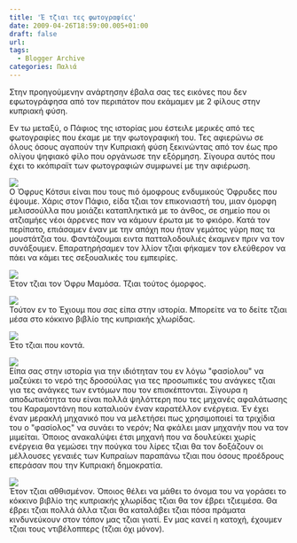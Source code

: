 ```yaml
---
title: 'Έ τζιαι τες φωτογραφίες'
date: 2009-04-26T18:59:00.005+01:00
draft: false
url: 
tags:
  - Blogger Archive
categories: Παλιά
---
```


Στην προηγούμενην ανάρτησην έβαλα σας τες εικόνες που δεν εφωτογράφησα από τον περιπάτον που εκάμαμεν με 2 φίλους στην κυπριακή φύση.

  

Εν τω μεταξύ, ο Πάφιος της ιστορίας μου έστειλε μερικές από τες φωτογραφίες που έκαμε με την φωτογραφική του. Τες αφιερώνω σε όλους όσους αγαπούν την Κυπριακή φύση ξεκινώντας από τον έως προ ολίγου ψηφιακό φίλο που οργάνωσε την εξόρμηση. Σίγουρα αυτός που έχει το κκόπιραϊτ των φωτογραφιών συμφωνεί με την αφιέρωση.

  

  

  
  
[![](https://blogger.googleusercontent.com/img/b/R29vZ2xl/AVvXsEiraxpvXmnPP3SW97TV7u2SGKA-Dqs6SXptkhB9QewhWVgLG93zeL_wCTnDqJApMSJYy6jquaTyfRXcObCLqs6QqCZ3a0eELwavtdcBvlX-8PObBs_6NKmryVhUxT7nhqoE_c87EJmrrmc/s400/Ophrys+Kotschyi+01.JPG)](https://blogger.googleusercontent.com/img/b/R29vZ2xl/AVvXsEiraxpvXmnPP3SW97TV7u2SGKA-Dqs6SXptkhB9QewhWVgLG93zeL_wCTnDqJApMSJYy6jquaTyfRXcObCLqs6QqCZ3a0eELwavtdcBvlX-8PObBs_6NKmryVhUxT7nhqoE_c87EJmrrmc/s1600-h/Ophrys+Kotschyi+01.JPG)  
Ο Όφρυς Κότσυι είναι που τους πιό όμοφρους ενδυμικούς Όφρυδες που έψουμε. Χάρις στον Πάφιο, είδα τζιαι τον επικονιαστή του, μιαν όμορφη μελισσούλλα που μοιάζει καταπληκτικά με το άνθος, σε σημείο που οι ατζιαμήες νέοι άρρενες παν να κάμουν έρωτα με το φκιόρο. Κατά τον περίπατο, επιάσαμεν έναν με την απόχη που ήταν γεμάτος γύρη πας τα μουστάτζια του. Φαντάζουμαι ειντα πατταλοδουλιές έκαμνεν πριν να τον συνάξουμεν. Επαρατηρήσαμεν τον λλίον τζιαι φήκαμεν τον ελεύθερον να πάει να κάμει τες σεξουαλικές του εμπειρίες.  
  
[![](https://blogger.googleusercontent.com/img/b/R29vZ2xl/AVvXsEgKXvd7zbsyNv9E68hBl82vwwkeE7rfIuDE1iPoLvj-z5yNnHSDAvrQ2lwtrQS6m8xWju0kQyxY3FhLEZda-rQ4MdHvL4DN3Ifnus2Rbz7FKaJDpXSMo2e755GojyeAo3LiKdiraZ5PQ9k/s400/Ophrys+mamosa+Lefkara+10-4-2009+02.jpg)](https://blogger.googleusercontent.com/img/b/R29vZ2xl/AVvXsEgKXvd7zbsyNv9E68hBl82vwwkeE7rfIuDE1iPoLvj-z5yNnHSDAvrQ2lwtrQS6m8xWju0kQyxY3FhLEZda-rQ4MdHvL4DN3Ifnus2Rbz7FKaJDpXSMo2e755GojyeAo3LiKdiraZ5PQ9k/s1600-h/Ophrys+mamosa+Lefkara+10-4-2009+02.jpg)  
Έτον τζιαι τον Όφρυ Μαμόσα. Τζιαι τούτος όμορφος.  
  
[![](https://blogger.googleusercontent.com/img/b/R29vZ2xl/AVvXsEgi2Dt0IuISaGPLLkF7XGwWMz8F3ZG07ZPwYoOAPSrLGGeUupP7h7PcPeoR-Z0LADermMcNnmhgXtjGZ1Cl1TuaG5yJ70CIUAd933Zau2jNCFmRWFheieJdAVgymbi29zu1YLzPKwOstdY/s400/Echium+judaeum+Agios+Theodoros+10-4-2009+02.jpg)](https://blogger.googleusercontent.com/img/b/R29vZ2xl/AVvXsEgi2Dt0IuISaGPLLkF7XGwWMz8F3ZG07ZPwYoOAPSrLGGeUupP7h7PcPeoR-Z0LADermMcNnmhgXtjGZ1Cl1TuaG5yJ70CIUAd933Zau2jNCFmRWFheieJdAVgymbi29zu1YLzPKwOstdY/s1600-h/Echium+judaeum+Agios+Theodoros+10-4-2009+02.jpg)  
Τούτον εν το Έχιουμ που σας είπα στην ιστορία. Μπορείτε να το δείτε τζιαι μέσα στο κόκκινο βιβλίο της κυπριακής χλωρίδας.  
  
[![](https://blogger.googleusercontent.com/img/b/R29vZ2xl/AVvXsEgvqosUJ3N45qjaMXRnQxSG0SrAjxw1_pAsESyjJmT8PbJTaFnbZwDxiByr_7w6LkT4RsgS7z1skA64T4tLz7D5aSXoDMsb-vQOijk6E5p9o6CV288p5JsfYzvmAkNIP_sJLg_5jSSDC3M/s400/Echium+judaeum+Agios+Theodoros+10-4-2009+01.jpg)](https://blogger.googleusercontent.com/img/b/R29vZ2xl/AVvXsEgvqosUJ3N45qjaMXRnQxSG0SrAjxw1_pAsESyjJmT8PbJTaFnbZwDxiByr_7w6LkT4RsgS7z1skA64T4tLz7D5aSXoDMsb-vQOijk6E5p9o6CV288p5JsfYzvmAkNIP_sJLg_5jSSDC3M/s1600-h/Echium+judaeum+Agios+Theodoros+10-4-2009+01.jpg)  
Έτο τζιαι που κοντά.  
  
[![](https://blogger.googleusercontent.com/img/b/R29vZ2xl/AVvXsEhINIjRUaryYRLWHJ4ZRIplJlJSJkRbSeQn9PMknjorq1ur_XJu3n4d889NO-DDyK34R0bGiz7NZQIgWrcDkMA6k8R6CLMCWsfFq6li65KN_JClamBl0kxbCCwBfSqMXNL4_vf9Y4zI0qw/s400/Astragalus+macrocarpus+Lefkara+10-4-2009+02.jpg)](https://blogger.googleusercontent.com/img/b/R29vZ2xl/AVvXsEhINIjRUaryYRLWHJ4ZRIplJlJSJkRbSeQn9PMknjorq1ur_XJu3n4d889NO-DDyK34R0bGiz7NZQIgWrcDkMA6k8R6CLMCWsfFq6li65KN_JClamBl0kxbCCwBfSqMXNL4_vf9Y4zI0qw/s1600-h/Astragalus+macrocarpus+Lefkara+10-4-2009+02.jpg)  
Είπα σας στην ιστορία για την ιδιότηταν του εν λόγω "φασίολου" να μαζεύκει το νερό της δροσούλας για τες προσωπικές του ανάγκες τζιαι για τες ανάγκες των εντόμων που τον επισκέπτονται. Σίγουρα η αποδωτικότητα του είναι πολλά ψηλόττερη που τες μηχανές αφαλάτωσης του Καραμοντάνη που καταλιούν έναν καρατέλλον ενέργεια. Έν έχει έναν μερακλή μηχανικό που να μελετήσει πως χρησιμοποιεί τα τριχίδια του ο "φασίολος" να συνάει το νερόν; Να φκάλει μιαν μηχανήν που να τον μιμείται. Όποιος ανακαλύψει έτσι μηχανή που να δουλεύκει χωρίς ενέργεια θα γεμώσει την πούγκα του λίρες τζιαι θα τον δοξάζουν οι μέλλουσες γεναιές των Κυπραίων παραπάνω τζιαι που όσους προέδρους επεράσαν που την Κυπριακή δημοκρατία.  
  
[![](https://blogger.googleusercontent.com/img/b/R29vZ2xl/AVvXsEjPFqsDWpfyIJZnzDtb4zGt1edY2NHjkyMd0LBSbQDnHpiAbgci18-RbQjmn42_dsmP3QuW_b_tUJTgZP-TFNZXRJBI_OYyC2osgUVOW5BAvmg8vWP8sTDTTCq9VKOAOCGtYV8FntVI6UQ/s400/Astragalus+macrocarpus+Lefkara+10-4-2009+01.jpg)](https://blogger.googleusercontent.com/img/b/R29vZ2xl/AVvXsEjPFqsDWpfyIJZnzDtb4zGt1edY2NHjkyMd0LBSbQDnHpiAbgci18-RbQjmn42_dsmP3QuW_b_tUJTgZP-TFNZXRJBI_OYyC2osgUVOW5BAvmg8vWP8sTDTTCq9VKOAOCGtYV8FntVI6UQ/s1600-h/Astragalus+macrocarpus+Lefkara+10-4-2009+01.jpg)  
Έτον τζιαι αθθισμένον. Όποιος θέλει να μάθει το όνομα του να γοράσει το κόκκινο βιβλίο της κυπριακής χλωρίδας τζιαι θα τον έβρει τζιειμέσα. Θα έβρει τζιαι πολλά άλλα τζιαι θα καταλάβει τζιαι πόσα πράματα κινδυνεύκουν στον τόπον μας τζιαι γιατί. Εν μας κανεί η κατοχή, έχουμεν τζιαι τους ντιβέλοππερς (τζιαι όχι μόνον).

